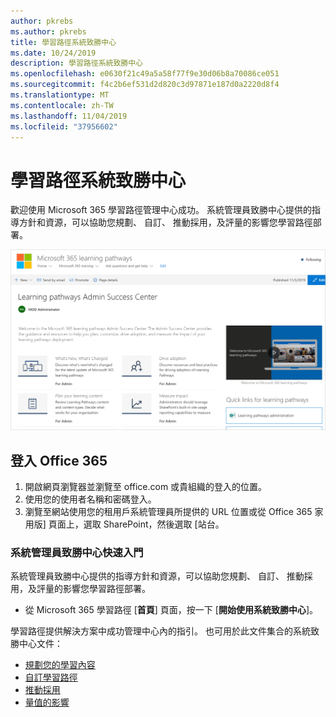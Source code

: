```yaml
---
author: pkrebs
ms.author: pkrebs
title: 學習路徑系統致勝中心
ms.date: 10/24/2019
description: 學習路徑系統致勝中心
ms.openlocfilehash: e0630f21c49a5a58f77f9e30d06b8a70086ce051
ms.sourcegitcommit: f4c2b6ef531d2d820c3d97871e187d0a2220d8f4
ms.translationtype: MT
ms.contentlocale: zh-TW
ms.lasthandoff: 11/04/2019
ms.locfileid: "37956602"
---
```

# <a name="learning-pathways-admin-success-center"></a>學習路徑系統致勝中心

歡迎使用 Microsoft 365 學習路徑管理中心成功。 系統管理員致勝中心提供的指導方針和資源，可以協助您規劃、 自訂、 推動採用，及評量的影響您學習路徑部署。

![cg successcenter.png](media/cg-successcenter.png)

## <a name="sign-in-to-office-365"></a>登入 Office 365 

1.  開啟網頁瀏覽器並瀏覽至 office.com 或貴組織的登入的位置。 
2.  使用您的使用者名稱和密碼登入。
3.  瀏覽至網站使用您的租用戶系統管理員所提供的 URL 位置或從 Office 365 家用版] 頁面上，選取 SharePoint，然後選取 [站台。 

### <a name="get-started-with-the-admin-success-center"></a>系統管理員致勝中心快速入門

系統管理員致勝中心提供的指導方針和資源，可以協助您規劃、 自訂、 推動採用，及評量的影響您學習路徑部署。 

- 從 Microsoft 365 學習路徑 [**首頁**] 頁面，按一下 [**開始使用系統致勝中心**]。

學習路徑提供解決方案中成功管理中心內的指引。 也可用於此文件集合的系統致勝中心文件： 

- [規劃您的學習內容](custom_plancontent.md)
- [自訂學習路徑](custom_overview.md)
- [推動採用](driveadoption.md)
- [量值的影響](custom_measureimpact.md)

